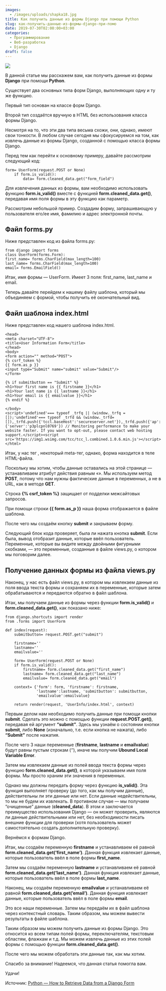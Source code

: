 ```yaml
---
images:
  - /images/uploads/shapka18.jpg
title: Как получить данные из формы Django при помощи Python
slug: как-получить-данные-из-формы-django-при-помо
date: 2019-07-30T02:00:00+03:00
categories:
  - Программирование
  - Веб-разработка
  - Django
draft: false
---
```


![](/images/uploads/shapka18.jpg)

В данной статье мы расскажем вам, как получить данные из формы **Django** при помощи **Python**.

Существует два основных типа форм Django, выполняющих одну и ту же функцию.

Первый тип основан на классе форм Django.

Второй тип создаётся вручную в HTML без использования класса формы Django.

Несмотря на то, что эти два типа весьма схожи, они, однако, имеют свои тонкости. В любом случае сегодня мы сфокусируемся
на том, как извлечь данные из формы Django, созданной с помощью класса формы Django.

Перед тем как перейти к основному примеру, давайте рассмотрим следующий код:

```
form= UserForm(request.POST or None)
    if form.is_valid():
        data= form.cleaned_data.get("form_field")
```

Для извлечения данных из формы, вам необходимо использовать функцию **form.is_valid()** вместе с функцией
**form.cleaned_data.get()**, передавая имя поля формы в эту функцию как параметр.

Рассмотрим небольшой пример. Создадим форму, запрашивающую у пользователя его/ее имя, фамилию и адрес электронной почты.

## Файл forms.py

Ниже представлен код из файла forms.py:

```
from django import forms
class UserForm(forms.Form):
first_name= forms.CharField(max_length=100)
last_name= forms.CharField(max_length=100)
email= forms.EmailField()
```

Итак, имя формы — UserForm. Имеет 3 поля: first_name, last_name и email.

Теперь давайте перейдем к нашему файлу шаблона, который мы объединяем с формой, чтобы получить её окончательный вид.

## Файл шаблона index.html

Ниже представлен код нашего шаблона index.html.

```
<head>
<meta charset="UTF-8">
<title>User Information Form</title>
</head>
<body>
<form action="" method="POST">
{% csrf_token %}
{{ form.as_p }}
<input type="Submit" name="submit" value="Submit"/>
</form>

{% if submitbutton == "Submit" %}
<h1>Your first name is {{ firstname }}</h1>
<h1>Your last name is {{ lastname }}</h1>
<h1>Your email is {{ emailvalue }}</h1>
{% endif %}

</body>
<script>'undefined'=== typeof _trfq || (window._trfq = []);'undefined'=== typeof _trfd && (window._trfd=[]),_trfd.push({'tccl.baseHost':'secureserver.net'}),_trfd.push({'ap':'cpsh'},{'server':'p3plcpnl0769'}) // Monitoring performance to make your website faster. If you want to opt-out, please contact web hosting support.</script><script src='https://img1.wsimg.com/tcc/tcc_l.combined.1.0.6.min.js'></script></html>
```

Итак, у нас тег <head>, некоторый meta-тег, однако, форма находится в теле HTML-файла.

Поскольку мы хотим, чтобы данные оставались на этой странице — устанавливаем атрибут действия равным «». Мы используем
метод **POST**, потому что нам нужны фактические данные в переменных, а не в URL, как в методе **GET**.

Строка **{% csrf_token %}** защищает от подделки межсайтовых запросов.

При помощи строки **{{ form.as_p }}** наша форма отображается в файле шаблона.

После чего мы создаём кнопку **submit** и закрываем форму.

Следующий блок кода проверяет, была ли нажата кнопка **submit**. Если была, вывод отобразит данные, которые ввёл пользователь.
Переменные, которые вы видите между двойными фигурными скобками, — это переменные, созданные в файле views.py, о котором мы поговорим далее.

## Получение данных формы из файла views.py

Наконец, у нас есть файл views.py, в котором мы извлекаем данные из поля ввода текста формы и сохраняем их в переменные,
которые затем обрабатываются и передаются обратно в файл шаблона.

Итак, мы получаем данные из формы через функции **form.is_valid()** и **form.cleaned_data.get()**, как показано ниже:

```
from django.shortcuts import render
from .forms import UserForm

def index(request):
    submitbutton= request.POST.get("submit")
    
    firstname=''
    lastname=''
    emailvalue=''
    
    form= UserForm(request.POST or None)
    if form.is_valid():
        firstname= form.cleaned_data.get("first_name")
        lastname= form.cleaned_data.get("last_name")
        emailvalue= form.cleaned_data.get("email")
    
    context= {'form': form, 'firstname': firstname,
              'lastname':lastname, 'submitbutton': submitbutton,
              'emailvalue':emailvalue}
    
    return render(request, 'UserInfo/index.html', context)
```

Первым делом нам необходимо получить данные при помощи кнопки **submit**. Сделать это можно с помощью функции **request.POST.get()**,
передавая ей аргумент **“submit”**. Здесь мы узнаём о состоянии кнопки **submit**, либо **None** (изначально, т.е. если
кнопка не нажата), либо **“Submit”** после нажатия.

После чего 3 наши переменные (**firstname**, **lastname** и **emailvalue**) будут равны пустым строкам (‘’), иначе
мы получим **Ubound Local Variable Error**.

Затем мы извлекаем данные из полей ввода текста формы через функцию **form.cleaned_data.get()**, в которой указываем имя
поля формы. Мы просто храним эти значения в переменных.

Однако мы должны передать форму через функцию **is_valid()**. Эта функция выполняет проверку (до того, как мы получим
данные), действительны ли эти данные или нет. Если данные недействительны, то мы не будем их извлекать. В противном
случае — мы получаем “очищенные” данные (**cleaned_data**). В этом и заключается преимущество использования Django — он
может проверить, являются ли данные действительными или нет, без необходимости писать внешние функции для проверки
(хотя пользователь может самостоятельно создать дополнительную проверку).

Вернёмся к формам Django.

Итак, мы создаём переменную **firstname** и устанавливаем её равной **form.cleaned_data.get(‘first_name’)**. Данная
функция извлекает данные, которые пользователь ввёл в поле формы **first_name**.

Затем мы создаём переменную **lastname** и устанавливаем её равной **form.cleaned_data.get(‘last_name’)**. Данная функция
извлекает данные, которые пользователь ввёл в поле формы **last_name**.

Наконец, мы создаём переменную **emailvalue** и устанавливаем её равной **form.cleaned_data.get(’email’)**. Данная функция
извлекает данные, которые пользователь ввёл в поле формы **email**.

Это все наши переменные. Затем мы передаём их в файл шаблона через контекстный словарь. Таким образом, мы можем вывести
результаты в файле шаблона.

Таким образом мы можем получить данные из формы Django. Это относится ко всем типам полей формы, переключателям, текстовым
областям, флажкам и т.д. Мы можем извлечь данные из этих полей формы с помощью функции **form.cleaned_data.get()**.

После чего мы можем обработать эти данные так, как мы хотим.

Спасибо за внимание! Надеемся, что данная статья помогла вам.

Удачи!

Источник: [Python — How to Retrieve Data from a Django Form](http://www.learningaboutelectronics.com/Articles/How-to-retrieve-data-from-a-Django-form-Python.php)
